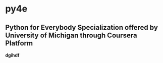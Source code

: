 # py4e
## Python for Everybody Specialization offered by University of Michigan through Coursera Platform

<b> dgihdf</b>
